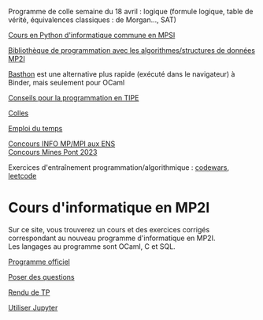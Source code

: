Programme de colle semaine du 18 avril : logique (formule logique, table de vérité, équivalences classiques : de Morgan..., SAT)

[Cours en Python d'informatique commune en MPSI](https://fortierq.github.io/itc1/files/5_graph/3_traversal/traversal)

[Bibliothèque de programmation avec les algorithmes/structures de données MP2I](https://github.com/fortierq/mp2i-library)

[Basthon](https://notebook.basthon.fr/ocaml/) est une alternative plus rapide (exécuté dans le navigateur) à Binder, mais seulement pour OCaml 

[Conseils pour la programmation en TIPE](tipe/projet_tipe.pdf)

[Colles](https://github.com/mp2i-fsm/mp2i-2021/blob/main/administratif/colles/colles.md)  

[Emploi du temps](https://github.com/mp2i-fsm/mp2i-2021/blob/main/administratif/colles/edt.md)

[Concours INFO MP/MPI aux ENS](https://diplome.di.ens.fr/informatique-ens)  
[Concours Mines Pont 2023](https://www.concoursminesponts.fr/resources/pre%CC%81-Notice-MPI-2023-V1.0.pdf)

Exercices d'entraînement programmation/algorithmique : [codewars](https://www.codewars.com/), [leetcode](https://leetcode.com)

# Cours d'informatique en MP2I

Sur ce site, vous trouverez un cours et des exercices corrigés correspondant au nouveau programme d'informatique en MP2I.  
Les langages au programme sont OCaml, C et SQL.  

[Programme officiel](https://prepas.org/index.php?document=73)

[Poser des questions](https://github.com/mp2i-fsm/mp2i-2021/discussions)

[Rendu de TP](https://mp2i-fsm.github.io/mp2i-2021/0_intro/2_rendu_tp)

[Utiliser Jupyter](https://mp2i-fsm.github.io/mp2i-2021/0_intro/install)
